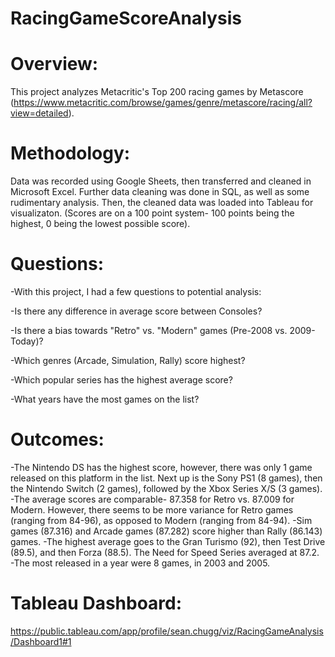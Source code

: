 # RacingGameScoreAnalysis

# Overview:

This project analyzes Metacritic's Top 200 racing games by Metascore (https://www.metacritic.com/browse/games/genre/metascore/racing/all?view=detailed).

# Methodology:

Data was recorded using Google Sheets, then transferred and cleaned in Microsoft Excel. Further data cleaning was done in SQL, as well as some rudimentary analysis. Then, the cleaned data was loaded into Tableau for visualizaton.
(Scores are on a 100 point system- 100 points being the highest, 0 being the lowest possible score).

# Questions:

-With this project, I had a few questions to potential analysis:

-Is there any difference in average score between Consoles?

-Is there a bias towards "Retro" vs. "Modern" games (Pre-2008 vs. 2009-Today)?


-Which genres (Arcade, Simulation, Rally) score highest? 

-Which popular series has the highest average score?

-What years have the most games on the list?

# Outcomes:

-The Nintendo DS has the highest score, however, there was only 1 game released on this platform in the list. Next up is the Sony PS1 (8 games), then the Nintendo Switch (2 games), followed by the Xbox Series X/S (3 games).
-The average scores are comparable- 87.358 for Retro vs. 87.009 for Modern. However, there seems to be more variance for Retro games (ranging from 84-96), as opposed to Modern (ranging from 84-94).
-Sim games (87.316) and Arcade games (87.282) score higher than Rally (86.143) games. 
-The highest average goes to the Gran Turismo (92), then Test Drive (89.5), and then Forza (88.5). The Need for Speed Series averaged at 87.2.
-The most released in a year were 8 games, in 2003 and 2005.

# Tableau Dashboard: 

https://public.tableau.com/app/profile/sean.chugg/viz/RacingGameAnalysis/Dashboard1#1
